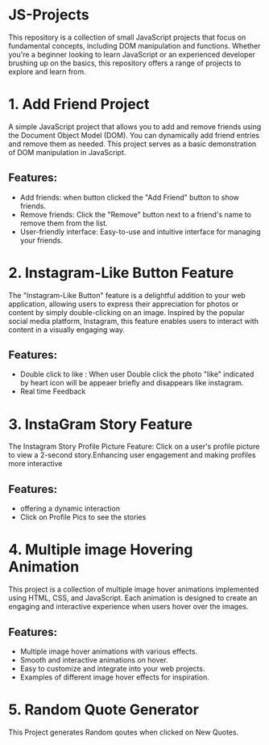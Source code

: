 # JS-Projects
This repository is a collection of small JavaScript projects that focus on fundamental concepts, including DOM manipulation and functions. Whether you're a beginner looking to learn JavaScript or an experienced developer brushing up on the basics, this repository offers a range of projects to explore and learn from.

# 1. Add Friend Project

A simple JavaScript project that allows you to add and remove friends using the Document Object Model (DOM). You can dynamically add friend entries and remove them as needed. This project serves as a basic demonstration of DOM manipulation in JavaScript.

## Features:

- Add friends: when button clicked the "Add Friend" button to show friends.
- Remove friends: Click the "Remove" button next to a friend's name to remove them from the list.
- User-friendly interface: Easy-to-use and intuitive interface for managing your friends.

# 2. Instagram-Like Button Feature

The "Instagram-Like Button" feature is a delightful addition to your web application, allowing users to express their appreciation for photos or content by simply double-clicking on an image. Inspired by the popular social media platform, Instagram, this feature enables users to interact with content in a visually engaging way.

## Features:
- Double click to like : When user Double click the photo "like" indicated by heart icon will be appeaer briefly and disappears like instagram.
- Real time Feedback


# 3. InstaGram Story Feature
The Instagram Story Profile Picture Feature: Click on a user's profile picture to view a 2-second story.Enhancing user engagement and making profiles more interactive

## Features:
- offering a dynamic interaction
- Click on Profile Pics to see the stories

# 4. Multiple image Hovering Animation  
 This project is a collection of multiple image hover animations implemented using HTML, CSS, and JavaScript. Each animation is designed to create an engaging and interactive experience when users hover over the images.

## Features:

- Multiple image hover animations with various effects.
- Smooth and interactive animations on hover.
- Easy to customize and integrate into your web projects.
- Examples of different image hover effects for inspiration.

# 5. Random Quote Generator
This Project generates Random qoutes when clicked on New Quotes.

